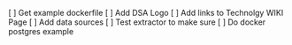 [ ] Get example dockerfile
[ ] Add DSA Logo
[ ] Add links to Technolgy WIKI Page 
[ ] Add data sources
[ ] Test extractor to make sure
[ ] Do docker postgres example
